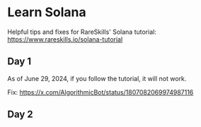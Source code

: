 # Learn Solana

Helpful tips and fixes for RareSkills' Solana tutorial: https://www.rareskills.io/solana-tutorial

## Day 1

As of June 29, 2024, if you follow the tutorial, it will not work.

Fix: https://x.com/AlgorithmicBot/status/1807082069974987116

## Day 2
